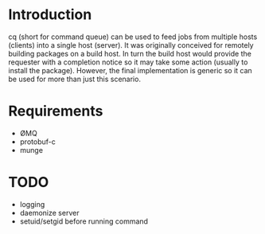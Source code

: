 # Introduction

cq (short for command queue) can be used to feed jobs from multiple hosts
(clients) into a single host (server). It was originally conceived for remotely
building packages on a build host. In turn the build host would provide the
requester with a completion notice so it may take some action (usually to
install the package). However, the final implementation is generic so it can be
used for more than just this scenario.

# Requirements

- ØMQ
- protobuf-c
- munge

# TODO

- logging
- daemonize server
- setuid/setgid before running command
